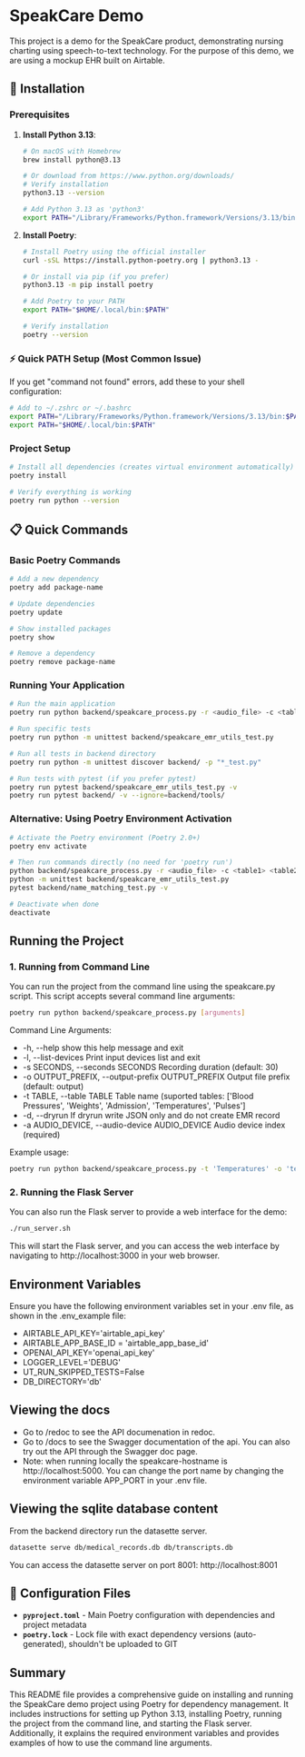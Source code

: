# SpeakCare Demo

This project is a demo for the SpeakCare product, demonstrating nursing charting using speech-to-text technology. For the purpose of this demo, we are using a mockup EHR built on Airtable.

## 🚀 Installation

### Prerequisites

1. **Install Python 3.13**:
   ```bash
   # On macOS with Homebrew
   brew install python@3.13
   
   # Or download from https://www.python.org/downloads/
   # Verify installation
   python3.13 --version

   # Add Python 3.13 as 'python3'
   export PATH="/Library/Frameworks/Python.framework/Versions/3.13/bin:$PATH"
   ```

2. **Install Poetry**:
   ```bash
   # Install Poetry using the official installer
   curl -sSL https://install.python-poetry.org | python3.13 -
   
   # Or install via pip (if you prefer)
   python3.13 -m pip install poetry
   
   # Add Poetry to your PATH
   export PATH="$HOME/.local/bin:$PATH"

   # Verify installation
   poetry --version
   ```

### ⚡ Quick PATH Setup (Most Common Issue)
If you get "command not found" errors, add these to your shell configuration:

```bash
# Add to ~/.zshrc or ~/.bashrc
export PATH="/Library/Frameworks/Python.framework/Versions/3.13/bin:$PATH"
export PATH="$HOME/.local/bin:$PATH"
```

### Project Setup

```bash
# Install all dependencies (creates virtual environment automatically)
poetry install

# Verify everything is working
poetry run python --version
```

## 📋 Quick Commands

### Basic Poetry Commands
```bash
# Add a new dependency
poetry add package-name

# Update dependencies
poetry update

# Show installed packages
poetry show

# Remove a dependency
poetry remove package-name
```

### Running Your Application
```bash
# Run the main application
poetry run python backend/speakcare_process.py -r <audio_file> -c <table1> <table2>

# Run specific tests
poetry run python -m unittest backend/speakcare_emr_utils_test.py

# Run all tests in backend directory
poetry run python -m unittest discover backend/ -p "*_test.py"

# Run tests with pytest (if you prefer pytest)
poetry run pytest backend/speakcare_emr_utils_test.py -v
poetry run pytest backend/ -v --ignore=backend/tools/
```

### Alternative: Using Poetry Environment Activation
```bash
# Activate the Poetry environment (Poetry 2.0+)
poetry env activate

# Then run commands directly (no need for 'poetry run')
python backend/speakcare_process.py -r <audio_file> -c <table1> <table2>
python -m unittest backend/speakcare_emr_utils_test.py
pytest backend/name_matching_test.py -v

# Deactivate when done
deactivate
```

## Running the Project

### 1. Running from Command Line
You can run the project from the command line using the speakcare.py script. This script accepts several command line arguments:
```sh
poetry run python backend/speakcare_process.py [arguments]
```

Command Line Arguments:
*  -h, --help            show this help message and exit
*  -l, --list-devices    Print input devices list and exit
*  -s SECONDS, --seconds SECONDS
                         Recording duration (default: 30)
*  -o OUTPUT_PREFIX, --output-prefix OUTPUT_PREFIX
                         Output file prefix (default: output)
*  -t TABLE, --table TABLE
                         Table name (suported tables: ['Blood Pressures', 'Weights', 'Admission', 'Temperatures', 'Pulses']
*  -d, --dryrun          If dryrun write JSON only and do not create EMR record
*  -a AUDIO_DEVICE, --audio-device AUDIO_DEVICE
                         Audio device index (required)

Example usage:
```sh
poetry run python backend/speakcare_process.py -t 'Temperatures' -o 'temperature' -a 0
```

### 2. Running the Flask Server
You can also run the Flask server to provide a web interface for the demo:
```sh
./run_server.sh
```
This will start the Flask server, and you can access the web interface by navigating to http://localhost:3000 in your web browser.

## Environment Variables
Ensure you have the following environment variables set in your .env file, as shown in the .env_example file:
* AIRTABLE_API_KEY='airtable_api_key'
* AIRTABLE_APP_BASE_ID = 'airtable_app_base_id'
* OPENAI_API_KEY='openai_api_key'
* LOGGER_LEVEL='DEBUG'
* UT_RUN_SKIPPED_TESTS=False
* DB_DIRECTORY='db'

## Viewing the docs
* Go to <speackare-hostname>/redoc to see the API documenation in redoc.
* Go to <speackare-hostname>/docs to see the Swagger documentation of the api. You can also try out the API through the Swagger doc page.
* Note: when running locally the speakcare-hostname is http://localhost:5000. You can change the port name by changing the environment variable APP_PORT in your .env file.

## Viewing the sqlite database content
From the backend directory run the datasette server.
```sh
datasette serve db/medical_records.db db/transcripts.db 
```
You can access the datasette server on port 8001:  http://localhost:8001

## 🔧 Configuration Files

- **`pyproject.toml`** - Main Poetry configuration with dependencies and project metadata
- **`poetry.lock`** - Lock file with exact dependency versions (auto-generated), shouldn't be uploaded to GIT

## Summary

This README file provides a comprehensive guide on installing and running the SpeakCare demo project using Poetry for dependency management. It includes instructions for setting up Python 3.13, installing Poetry, running the project from the command line, and starting the Flask server. Additionally, it explains the required environment variables and provides examples of how to use the command line arguments.